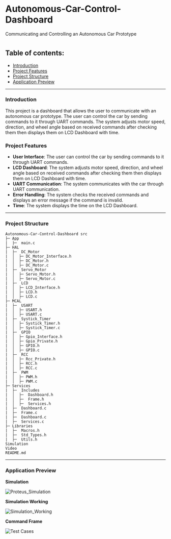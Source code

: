 # Autonomous-Car-Control-Dashboard
Communicating and Controlling an Autonomous Car Prototype

# 
## Table of contents:
- [Introduction](#introduction)
- [Project Features](#project-features)
- [Project Structure](#project-structure)
- [Application Preview](#Application-preview)
***
### Introduction
This project is a dashboard that allows the user to communicate with an autonomous car prototype. The user can control the car by sending commands to it through UART commands. The system adjusts motor speed, direction, and wheel angle based on received commands after checking them then displays them on LCD Dashboard with time.

### Project Features
- **User Interface**: The user can control the car by sending commands to it through UART commands.
- **LCD Dashboard**: The system adjusts motor speed, direction, and wheel angle based on received commands after checking them then displays them on LCD Dashboard with time.
- **UART Communication**: The system communicates with the car through UART communication.
- **Error Handling**: The system checks the received commands and displays an error message if the command is invalid.
- **Time**: The system displays the time on the LCD Dashboard.
***
### Project Structure

```
Autonomous-Car-Control-Dashboard src
├─ App
|  ├─  main.c 
├─ HAL
|  ├─  DC_Motor
|  │  ├─ DC_Motor_Interface.h
|  │  ├─ DC_Motor.h
|  │  ├─ DC_Motor.c
|  ├─  Servo_Motor
|  │  ├─ Servo_Motor.h
|  │  ├─ Servo_Motor.c
|  ├─  LCD
|  │  ├─ LCD_Interface.h
|  │  ├─ LCD.h
|  │  ├─ LCD.c
├─ MCAL
|  ├─  USART
|  │  ├─ USART.h
|  │  ├─ USART.c
|  ├─  Systick_Timer
|  │  ├─ Systick_Timer.h
|  │  ├─ Systick_Timer.c
|  ├─  GPIO
|  │  ├─ Gpio_Interface.h
|  │  ├─ Gpio_Private.h
|  │  ├─ GPIO.h
|  │  ├─ GPIO.c
|  ├─  RCC
|  │  ├─ Rcc_Private.h
|  │  ├─ RCC.h
|  │  ├─ RCC.c
|  ├─  PWM
|  │  ├─ PWM.h
|  │  ├─ PWM.c
├─ Services
|  ├─  Includes
|  │  ├─  Dashboard.h
|  │  ├─  Frame.h
|  │  ├─  Services.h
|  ├─  Dashboard.c
|  ├─  Frame.c
|  ├─  Dashboard.c
|  ├─  Services.c
├─ Libraries
|  ├─  Macros.h
|  ├─  Std_Types.h
|  ├─  Utils.h
Simulation
Video
README.md
```
***

### Application Preview

**Simulation**

![Proteus_Simulation](https://github.com/Omar-Saad-ELGharbawy/Autonomous-Car-Control-Dashboard/assets/84602951/ea8c39cd-426e-45ab-ac77-231f654cbfa6)

**Simulation Working**

![Simulation_Working](https://github.com/Omar-Saad-ELGharbawy/Autonomous-Car-Control-Dashboard/assets/84602951/f1ff31ed-0e28-4c6f-bf90-a72666d803da)

**Command Frame**

![Test Cases](https://github.com/Omar-Saad-ELGharbawy/Autonomous-Car-Control-Dashboard/assets/84602951/f8661fb4-f9c0-43ac-a0d2-11bb828ba808)


